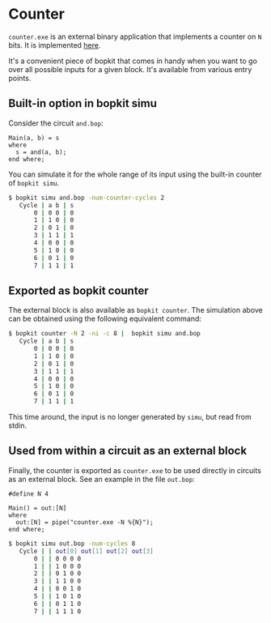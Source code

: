 # Counter

`counter.exe` is an external binary application that implements a counter on `N`
bits. It is implemented [here](https://github.com/mbarbin/bopkit/tree/main/stdlib/counter/src/counter.ml).

It's a convenient piece of bopkit that comes in handy when you want to go over
all possible inputs for a given block. It's available from various entry points.

## Built-in option in bopkit simu

Consider the circuit `and.bop`:

<!-- $MDX file=and.bop -->
```bopkit
Main(a, b) = s
where
  s = and(a, b);
end where;
```

You can simulate it for the whole range of its input using the built-in counter of `bopkit simu`.

```sh
$ bopkit simu and.bop -num-counter-cycles 2
   Cycle | a b | s
       0 | 0 0 | 0
       1 | 1 0 | 0
       2 | 0 1 | 0
       3 | 1 1 | 1
       4 | 0 0 | 0
       5 | 1 0 | 0
       6 | 0 1 | 0
       7 | 1 1 | 1
```

## Exported as bopkit counter

The external block is also available as `bopkit counter`. The simulation above
can be obtained using the following equivalent command:

```sh
$ bopkit counter -N 2 -ni -c 8 |  bopkit simu and.bop
   Cycle | a b | s
       0 | 0 0 | 0
       1 | 1 0 | 0
       2 | 0 1 | 0
       3 | 1 1 | 1
       4 | 0 0 | 0
       5 | 1 0 | 0
       6 | 0 1 | 0
       7 | 1 1 | 1
```

This time around, the input is no longer generated by `simu`, but read from stdin.

## Used from within a circuit as an external block

Finally, the counter is exported as `counter.exe` to be used directly in
circuits as an external block. See an example in the file `out.bop`:

<!-- $MDX file=out.bop -->
```bopkit
#define N 4

Main() = out:[N]
where
  out:[N] = pipe("counter.exe -N %{N}");
end where;
```

```sh
$ bopkit simu out.bop -num-cycles 8
   Cycle | | out[0] out[1] out[2] out[3]
       0 | | 0 0 0 0
       1 | | 1 0 0 0
       2 | | 0 1 0 0
       3 | | 1 1 0 0
       4 | | 0 0 1 0
       5 | | 1 0 1 0
       6 | | 0 1 1 0
       7 | | 1 1 1 0
```
